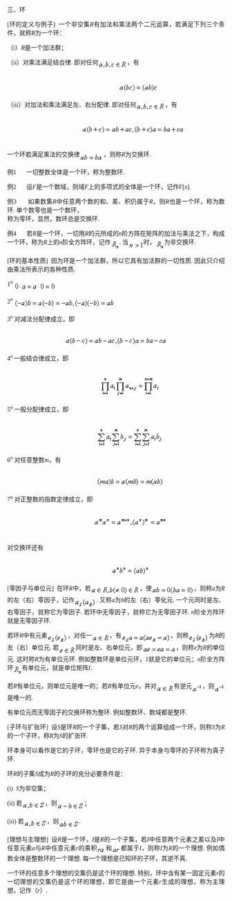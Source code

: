 <div class=Section1>
<p style='text-align:justify;text-justify:inter-ideograph'><span lang=ZH-CN>三、环</span></p>
<p style='text-align:justify;text-justify:inter-ideograph'><span lang=EN-US
style='font-family:"Times New Roman"'>[</span><span lang=ZH-CN>环的定义与例子</span><span
lang=EN-US style='font-family:"Times New Roman"'>]&nbsp; </span><span
lang=ZH-CN>一个非空集</span><i><span lang=EN-US style='font-family:"Times New Roman"'>R</span></i><span
lang=ZH-CN>有加法和乘法两个二元运算，若满足下列三个条件，就称</span><i><span lang=EN-US
style='font-family:"Times New Roman"'>R</span></i><span lang=ZH-CN>为一个环：</span></p>
<p style='text-align:justify;text-justify:inter-ideograph'><span lang=ZH-CN>（</span><span
lang=EN-US style='font-family:"Times New Roman"'>i</span><span lang=ZH-CN>）</span><i><span
lang=EN-US style='font-family:"Times New Roman"'>R</span></i><span lang=ZH-CN>是一个加法群；</span></p>
<p><span lang=ZH-CN>（</span><span lang=EN-US style='font-family:"Times New Roman"'>ii</span><span
lang=ZH-CN>）对乘法满足结合律</span><span lang=EN-US style='font-family:"Times New Roman"'>.
</span><span lang=ZH-CN>即对任何</span><sub><span lang=EN-US style='font-family:
"Times New Roman"'><img width=67 height=21
src="res/17e9d95da129bdd93c34fb6cc6aaaa52_5630_files/image002.gif" u1:shapes="_x0000_i1025"
align=absmiddle></span></sub><span lang=ZH-CN>，有</span></p>
<p align=center style='text-align:center'><span lang=EN-US style='font-family:
"Times New Roman"'><br>
&nbsp;&nbsp;&nbsp;&nbsp;&nbsp;&nbsp;&nbsp;&nbsp;&nbsp;&nbsp;&nbsp;&nbsp;&nbsp;&nbsp;&nbsp;&nbsp;&nbsp;&nbsp;&nbsp;&nbsp;&nbsp;&nbsp;&nbsp;&nbsp;&nbsp;&nbsp;&nbsp;&nbsp;&nbsp;
<sub><img width=92 height=21 src="res/17e9d95da129bdd93c34fb6cc6aaaa52_5630_files/image004.gif"
u1:shapes="_x0000_i1026"></sub></span></p>
<p style='text-align:justify;text-justify:inter-ideograph'><span lang=ZH-CN>（</span><span
lang=EN-US style='font-family:"Times New Roman"'>iii</span><span lang=ZH-CN>）对加法和乘法满足左、右分配律</span><span
lang=EN-US style='font-family:"Times New Roman"'>. </span><span lang=ZH-CN>即对任何</span><sub><span
lang=EN-US style='font-family:"Times New Roman"'><img width=67 height=21
src="res/17e9d95da129bdd93c34fb6cc6aaaa52_5630_files/image005.gif" u1:shapes="_x0000_i1027"
align=absmiddle></span></sub><span lang=ZH-CN>，有</span></p>
<p align=center style='text-align:center'><span lang=EN-US style='font-family:
"Times New Roman"'><br>
&nbsp;&nbsp;&nbsp;&nbsp;&nbsp;&nbsp;&nbsp;&nbsp;&nbsp;&nbsp;&nbsp;&nbsp;&nbsp;&nbsp;&nbsp;&nbsp;&nbsp;&nbsp;&nbsp;&nbsp;&nbsp;&nbsp;
<sub><img width=239 height=21 src="res/17e9d95da129bdd93c34fb6cc6aaaa52_5630_files/image007.gif"
u1:shapes="_x0000_i1028"></sub></span></p>
<p style='text-align:justify;text-justify:inter-ideograph'><span lang=EN-US
style='font-family:"Times New Roman"'><br>
</span><span lang=ZH-CN>一个环若满足乘法的交换律</span><sub><span lang=EN-US
style='font-family:"Times New Roman"'><img width=55 height=19
src="res/17e9d95da129bdd93c34fb6cc6aaaa52_5630_files/image009.gif" u1:shapes="_x0000_i1029"
align=absmiddle></span></sub><span lang=ZH-CN>，则称</span><i><span lang=EN-US
style='font-family:"Times New Roman"'>R</span></i><span lang=ZH-CN>为交换环</span><span
lang=EN-US style='font-family:"Times New Roman"'>. </span></p>
<p style='text-align:justify;text-justify:inter-ideograph'><span lang=ZH-CN>例</span><span
lang=EN-US style='font-family:"Times New Roman"'>1</span><span lang=EN-US
style='font-size:7.0pt;font-family:"Times New Roman"'>&nbsp;&nbsp;&nbsp;&nbsp;&nbsp;&nbsp;&nbsp;&nbsp;&nbsp;
</span><span lang=ZH-CN>一切整数全体是一个环，称为整数环</span><span lang=EN-US
style='font-family:"Times New Roman"'>. </span></p>
<p style='text-align:justify;text-justify:inter-ideograph'><span lang=ZH-CN>例</span><span
lang=EN-US style='font-family:"Times New Roman"'>2</span><span lang=EN-US
style='font-size:7.0pt;font-family:"Times New Roman"'>&nbsp;&nbsp;&nbsp;&nbsp;&nbsp;&nbsp;&nbsp;&nbsp;&nbsp;
</span><span lang=ZH-CN>设</span><i><span lang=EN-US style='font-family:"Times New Roman"'>F</span></i><span
lang=ZH-CN>是一个数域，则域</span><i><span lang=EN-US style='font-family:"Times New Roman"'>F</span></i><span
lang=ZH-CN>上的多项式的全体是一个环，记作</span><i><span lang=EN-US style='font-family:"Times New Roman"'>F</span></i><span
lang=EN-US style='font-family:"Times New Roman"'>[<i>x</i>]. </span></p>
<p style='text-align:justify;text-justify:inter-ideograph'><span lang=ZH-CN>例</span><span
lang=EN-US style='font-family:"Times New Roman"'>3</span><span lang=EN-US
style='font-size:7.0pt;font-family:"Times New Roman"'>&nbsp;&nbsp;&nbsp;&nbsp;&nbsp;&nbsp;&nbsp;&nbsp;&nbsp;
</span><span lang=ZH-CN>如果数集</span><i><span lang=EN-US style='font-family:"Times New Roman"'>R</span></i><span
lang=ZH-CN>中任意两个数的和、差、积仍属于</span><i><span lang=EN-US style='font-family:"Times New Roman"'>R</span></i><span
lang=ZH-CN>，则</span><i><span lang=EN-US style='font-family:"Times New Roman"'>R</span></i><span
lang=ZH-CN>也是一个环，称为数环</span><span lang=EN-US style='font-family:"Times New Roman"'>.
</span><span lang=ZH-CN>单个数零也是一个数环，</span><span lang=EN-US style='font-family:
"Times New Roman"'><br>
</span><span lang=ZH-CN>称为零环，显然，数环总是交换环</span><span lang=EN-US
style='font-family:"Times New Roman"'>. </span></p>
<p style='text-align:justify;text-justify:inter-ideograph'><span lang=ZH-CN>例</span><span
lang=EN-US style='font-family:"Times New Roman"'>4</span><span lang=EN-US
style='font-size:7.0pt;font-family:"Times New Roman"'>&nbsp;&nbsp;&nbsp;&nbsp;&nbsp;&nbsp;&nbsp;&nbsp;&nbsp;
</span><span lang=ZH-CN>若</span><i><span lang=EN-US style='font-family:"Times New Roman"'>R</span></i><span
lang=ZH-CN>是一个环，一切用</span><i><span lang=EN-US style='font-family:"Times New Roman"'>R</span></i><span
lang=ZH-CN>的元所成的</span><i><span lang=EN-US style='font-family:"Times New Roman"'>n</span></i><span
lang=ZH-CN>阶方阵在矩阵的加法与乘法之下，构成一个环，称为</span><i><span lang=EN-US style='font-family:
"Times New Roman"'>R</span></i><span lang=ZH-CN>上的</span><i><span lang=EN-US
style='font-family:"Times New Roman"'>n</span></i><span lang=ZH-CN>阶全方阵环，记作</span><sub><span
lang=EN-US style='font-family:"Times New Roman"'><img width=20 height=24
src="res/17e9d95da129bdd93c34fb6cc6aaaa52_5630_files/image011.gif" u1:shapes="_x0000_i1039"
align=absmiddle></span></sub><span lang=EN-US style='font-family:"Times New Roman"'>.
</span><span lang=ZH-CN>当</span><sub><span lang=EN-US style='font-family:"Times New Roman"'><img
width=35 height=19 src="res/17e9d95da129bdd93c34fb6cc6aaaa52_5630_files/image013.gif"
u1:shapes="_x0000_i1040" align=absmiddle></span></sub><span lang=ZH-CN>时，</span><sub><span
lang=EN-US style='font-family:"Times New Roman"'><img width=20 height=24
src="res/17e9d95da129bdd93c34fb6cc6aaaa52_5630_files/image014.gif" u1:shapes="_x0000_i1041"
align=absmiddle></span></sub><span lang=ZH-CN>为非交换环</span><span lang=EN-US
style='font-family:"Times New Roman"'>. </span></p>
<p style='text-align:justify;text-justify:inter-ideograph'><span lang=EN-US
style='font-family:"Times New Roman"'>[</span><span lang=ZH-CN>环的基本性质</span><span
lang=EN-US style='font-family:"Times New Roman"'>]&nbsp; </span><span
lang=ZH-CN>因为环是一个加法群，所以它具有加法群的一切性质</span><span lang=EN-US style='font-family:
"Times New Roman"'>. </span><span lang=ZH-CN>因此只介绍由乘法所表示的各种性质</span><span
lang=EN-US style='font-family:"Times New Roman"'>. </span></p>
<p style='text-align:justify;text-justify:inter-ideograph'><span lang=EN-US
style='font-family:"Times New Roman"'>1<sup>o </sup></span><sub><span
lang=EN-US style='font-size:10.5pt;font-family:"Times New Roman"'><img
width=97 height=20 src="res/17e9d95da129bdd93c34fb6cc6aaaa52_5630_files/image016.gif"
u1:shapes="_x0000_i1042" align=absmiddle></span></sub></p>
<p style='text-align:justify;text-justify:inter-ideograph'><span lang=EN-US
style='font-family:"Times New Roman"'>2<sup>o </sup></span><sub><span
lang=EN-US style='font-size:10.5pt;font-family:"Times New Roman"'><img
width=233 height=21 src="res/17e9d95da129bdd93c34fb6cc6aaaa52_5630_files/image018.gif"
u1:shapes="_x0000_i1043" align=absmiddle></span></sub></p>
<p><span lang=EN-US style='font-family:"Times New Roman"'>3<sup>o</sup> </span><span
lang=ZH-CN>对减法分配律成立，即</span><span lang=EN-US style='font-family:"Times New Roman"'><br>
&nbsp;&nbsp;&nbsp;&nbsp;&nbsp;&nbsp;&nbsp;&nbsp;&nbsp;&nbsp;&nbsp;&nbsp;&nbsp;&nbsp;&nbsp;&nbsp;
</span></p>
<p align=center style='text-align:center'><sub><span lang=EN-US
style='font-size:10.5pt;font-family:"Times New Roman"'><img width=237
height=21 src="res/17e9d95da129bdd93c34fb6cc6aaaa52_5630_files/image020.gif"
u1:shapes="_x0000_i1044"></span></sub></p>
<p><span lang=EN-US style='font-family:"Times New Roman"'>4<sup>o </sup></span><span
lang=ZH-CN>一般结合律成立，即</span></p>
<p align=center style='text-align:center'><span lang=EN-US style='font-family:
"Times New Roman"'><br>
&nbsp;&nbsp;&nbsp;&nbsp;&nbsp;&nbsp;&nbsp;&nbsp;&nbsp;&nbsp;&nbsp;&nbsp;&nbsp;&nbsp;&nbsp;&nbsp;&nbsp;&nbsp;
</span><sub><span lang=EN-US style='font-size:10.5pt;font-family:"Times New Roman"'><img
width=140 height=48 src="res/17e9d95da129bdd93c34fb6cc6aaaa52_5630_files/image022.gif"
u1:shapes="_x0000_i1045"></span></sub></p>
<p style='text-align:justify;text-justify:inter-ideograph'><span lang=EN-US
style='font-family:"Times New Roman"'>5<sup>o</sup> </span><span lang=ZH-CN>一般分配律成立，即</span></p>
<p align=center style='text-align:center'><span lang=EN-US style='font-family:
"Times New Roman"'><br>
&nbsp;&nbsp;&nbsp;&nbsp;&nbsp;&nbsp;&nbsp;&nbsp;&nbsp;&nbsp;&nbsp;&nbsp;&nbsp;&nbsp;&nbsp;
&nbsp;&nbsp;&nbsp;</span><sub><span lang=EN-US style='font-size:10.5pt;
font-family:"Times New Roman"'><img width=155 height=47
src="res/17e9d95da129bdd93c34fb6cc6aaaa52_5630_files/image024.gif" u1:shapes="_x0000_i1046"></span></sub></p>
<p style='text-align:justify;text-justify:inter-ideograph'><span lang=EN-US
style='font-family:"Times New Roman"'>6<sup>o</sup> </span><span lang=ZH-CN>对任意整数</span><i><span
lang=EN-US style='font-family:"Times New Roman"'>m</span></i><span lang=ZH-CN>，有</span></p>
<p align=center style='text-align:center'><span lang=EN-US style='font-family:
"Times New Roman"'><br>
&nbsp;&nbsp;&nbsp;&nbsp;&nbsp;&nbsp;&nbsp;&nbsp;&nbsp;&nbsp;&nbsp;&nbsp;&nbsp;&nbsp;&nbsp;&nbsp;&nbsp;&nbsp;
</span><sub><span lang=EN-US style='font-size:10.5pt;font-family:"Times New Roman"'><img
width=157 height=21 src="res/17e9d95da129bdd93c34fb6cc6aaaa52_5630_files/image026.gif"
u1:shapes="_x0000_i1047"></span></sub></p>
<p style='text-align:justify;text-justify:inter-ideograph'><span lang=EN-US
style='font-family:"Times New Roman"'>7<sup>o</sup> </span><span lang=ZH-CN>对正整数的指数定律成立，即</span></p>
<p align=center style='text-align:center'><span lang=EN-US style='font-family:
"Times New Roman"'><br>
&nbsp;&nbsp;&nbsp;&nbsp;&nbsp;&nbsp;&nbsp;&nbsp;&nbsp;&nbsp;&nbsp;&nbsp;&nbsp;&nbsp;&nbsp;&nbsp;&nbsp;&nbsp;
</span><sub><span lang=EN-US style='font-size:10.5pt;font-family:"Times New Roman"'><img
width=168 height=24 src="res/17e9d95da129bdd93c34fb6cc6aaaa52_5630_files/image028.gif"
u1:shapes="_x0000_i1048"></span></sub></p>
<p style='text-align:justify;text-justify:inter-ideograph'><span lang=EN-US
style='font-family:"Times New Roman"'><br>
</span><span lang=ZH-CN>对交换环还有</span></p>
<p align=center style='text-align:center'><span lang=EN-US style='font-family:
"Times New Roman"'><br>
&nbsp;&nbsp;&nbsp;&nbsp;&nbsp;&nbsp;&nbsp;&nbsp;&nbsp;&nbsp;&nbsp;&nbsp;&nbsp;&nbsp;&nbsp;&nbsp;&nbsp;&nbsp;
</span><sub><span lang=EN-US style='font-size:10.5pt;font-family:"Times New Roman"'><img
width=87 height=24 src="res/17e9d95da129bdd93c34fb6cc6aaaa52_5630_files/image030.gif"
u1:shapes="_x0000_i1049"></span></sub></p>
<p style='text-align:justify;text-justify:inter-ideograph'><span lang=EN-US
style='font-family:"Times New Roman"'>[</span><span lang=ZH-CN>零因子与单位元</span><span
lang=EN-US style='font-family:"Times New Roman"'>]&nbsp; </span><span
lang=ZH-CN>在环</span><i><span lang=EN-US style='font-family:"Times New Roman"'>R</span></i><span
lang=ZH-CN>中，若</span><sub><span lang=EN-US style='font-size:10.5pt;font-family:
"Times New Roman"'><img width=113 height=21
src="res/17e9d95da129bdd93c34fb6cc6aaaa52_5630_files/image032.gif" u1:shapes="_x0000_i1050"
align=absmiddle></span></sub><span lang=ZH-CN>，使</span><sub><span lang=EN-US
style='font-size:10.5pt;font-family:"Times New Roman"'><img width=97 height=21
src="res/17e9d95da129bdd93c34fb6cc6aaaa52_5630_files/image034.gif" u1:shapes="_x0000_i1051"
align=absmiddle></span></sub><span lang=ZH-CN>，则称</span><i><span lang=EN-US
style='font-family:"Times New Roman"'>a</span></i><span lang=ZH-CN>为</span><i><span
lang=EN-US style='font-family:"Times New Roman"'>R</span></i><span lang=ZH-CN>的左（右）零因子，记作</span><sub><span
lang=EN-US style='font-size:10.5pt;font-family:"Times New Roman"'><img
width=51 height=23 src="res/17e9d95da129bdd93c34fb6cc6aaaa52_5630_files/image036.gif"
u1:shapes="_x0000_i1052" align=absmiddle></span></sub><span lang=EN-US
style='font-family:"Times New Roman"'>. </span><span lang=ZH-CN>又称</span><i><span
lang=EN-US style='font-family:"Times New Roman"'>a</span></i><span lang=ZH-CN>为</span><i><span
lang=EN-US style='font-family:"Times New Roman"'>b</span></i><span lang=ZH-CN>的左（右）零化元</span><span
lang=EN-US style='font-family:"Times New Roman"'>. </span><span lang=ZH-CN>一个元同时是左、右零因子，就称它为零因子</span><span
lang=EN-US style='font-family:"Times New Roman"'>. </span><span lang=ZH-CN>若环中无零因子，就称它为无零因子环</span><span
lang=EN-US style='font-family:"Times New Roman"'>. <i>n</i></span><span
lang=ZH-CN>阶全方阵环就是无零因子环</span><span lang=EN-US style='font-family:"Times New Roman"'>.
</span></p>
<p style='text-align:justify;text-justify:inter-ideograph'><span lang=ZH-CN>若环</span><i><span
lang=EN-US style='font-family:"Times New Roman"'>R</span></i><span lang=ZH-CN>中有元素</span><sub><span
lang=EN-US style='font-size:10.5pt;font-family:"Times New Roman"'><img
width=47 height=23 src="res/17e9d95da129bdd93c34fb6cc6aaaa52_5630_files/image038.gif"
u1:shapes="_x0000_i1053" align=absmiddle></span></sub><span lang=ZH-CN>，对任一</span><sub><span
lang=EN-US style='font-size:10.5pt;font-family:"Times New Roman"'><img
width=40 height=19 src="res/17e9d95da129bdd93c34fb6cc6aaaa52_5630_files/image040.gif"
u1:shapes="_x0000_i1054" align=absmiddle></span></sub><span lang=ZH-CN>，有</span><sub><span
lang=EN-US style='font-size:10.5pt;font-family:"Times New Roman"'><img
width=113 height=23 src="res/17e9d95da129bdd93c34fb6cc6aaaa52_5630_files/image042.gif"
u1:shapes="_x0000_i1055" align=absmiddle></span></sub><span lang=ZH-CN>，则称</span><sub><span
lang=EN-US style='font-size:10.5pt;font-family:"Times New Roman"'><img
width=47 height=23 src="res/17e9d95da129bdd93c34fb6cc6aaaa52_5630_files/image043.gif"
u1:shapes="_x0000_i1056" align=absmiddle></span></sub><span lang=ZH-CN>为</span><i><span
lang=EN-US style='font-family:"Times New Roman"'>R</span></i><span lang=ZH-CN>的左（右）单位元</span><span
lang=EN-US style='font-family:"Times New Roman"'>. </span><span lang=ZH-CN>若</span><sub><span
lang=EN-US style='font-size:10.5pt;font-family:"Times New Roman"'><img
width=39 height=20 src="res/17e9d95da129bdd93c34fb6cc6aaaa52_5630_files/image045.gif"
u1:shapes="_x0000_i1057" align=absmiddle></span></sub><span lang=ZH-CN>同时是左、右单位元，即</span><sub><span
lang=EN-US style='font-size:10.5pt;font-family:"Times New Roman"'><img
width=77 height=15 src="res/17e9d95da129bdd93c34fb6cc6aaaa52_5630_files/image047.gif"
u1:shapes="_x0000_i1058" align=absmiddle></span></sub><span lang=ZH-CN>，则称</span><i><span
lang=EN-US style='font-family:"Times New Roman"'>e</span></i><span lang=ZH-CN>为</span><i><span
lang=EN-US style='font-family:"Times New Roman"'>R</span></i><span lang=ZH-CN>的单位元</span><span
lang=EN-US style='font-family:"Times New Roman"'>. </span><span lang=ZH-CN>这时称</span><i><span
lang=EN-US style='font-family:"Times New Roman"'>R</span></i><span lang=ZH-CN>为有单位元环</span><span
lang=EN-US style='font-family:"Times New Roman"'>. </span><span lang=ZH-CN>例如整数环是单位元环，</span><span
lang=EN-US style='font-family:"Times New Roman"'>1</span><span lang=ZH-CN>就是它的单位元；</span><i><span
lang=EN-US style='font-family:"Times New Roman"'>n</span></i><span lang=ZH-CN>阶全方阵环</span><sub><span
lang=EN-US style='font-size:10.5pt;font-family:"Times New Roman"'><img
width=20 height=24 src="res/17e9d95da129bdd93c34fb6cc6aaaa52_5630_files/image049.gif"
u1:shapes="_x0000_i1059" align=absmiddle></span></sub><span lang=ZH-CN>有单位元，就是单位矩阵</span><i><span
lang=EN-US style='font-family:"Times New Roman"'>I</span></i><span lang=EN-US
style='font-family:"Times New Roman"'>. </span></p>
<p style='text-align:justify;text-justify:inter-ideograph'><span lang=ZH-CN>若</span><i><span
lang=EN-US style='font-family:"Times New Roman"'>R</span></i><span lang=ZH-CN>有单位元，则单位元是唯一的；若</span><i><span
lang=EN-US style='font-family:"Times New Roman"'>R</span></i><span lang=ZH-CN>有单位元</span><i><span
lang=EN-US style='font-family:"Times New Roman"'>e</span></i><span lang=ZH-CN>，并对</span><sub><span
lang=EN-US style='font-size:10.5pt;font-family:"Times New Roman"'><img
width=40 height=19 src="res/17e9d95da129bdd93c34fb6cc6aaaa52_5630_files/image050.gif"
u1:shapes="_x0000_i1060" align=absmiddle></span></sub><span lang=ZH-CN>有逆元</span><sub><span
lang=EN-US style='font-size:10.5pt;font-family:"Times New Roman"'><img
width=24 height=21 src="res/17e9d95da129bdd93c34fb6cc6aaaa52_5630_files/image052.gif"
u1:shapes="_x0000_i1061" align=absmiddle></span></sub><span lang=ZH-CN>，则</span><sub><span
lang=EN-US style='font-size:10.5pt;font-family:"Times New Roman"'><img
width=24 height=21 src="res/17e9d95da129bdd93c34fb6cc6aaaa52_5630_files/image054.gif"
u1:shapes="_x0000_i1062" align=absmiddle></span></sub><span lang=ZH-CN>是唯一的</span><span
lang=EN-US style='font-family:"Times New Roman"'>. </span></p>
<p style='text-align:justify;text-justify:inter-ideograph'><span lang=ZH-CN>有单位元而无零因子的交换环称为整环</span><span
lang=EN-US style='font-family:"Times New Roman"'>. </span><span lang=ZH-CN>例如整数环、数域都是整环</span><span
lang=EN-US style='font-family:"Times New Roman"'>. </span></p>
<p style='text-align:justify;text-justify:inter-ideograph'><span lang=EN-US
style='font-family:"Times New Roman"'>[</span><span lang=ZH-CN>子环与扩张环</span><span
lang=EN-US style='font-family:"Times New Roman"'>]&nbsp; </span><span
lang=ZH-CN>设</span><i><span lang=EN-US style='font-family:"Times New Roman"'>S</span></i><span
lang=ZH-CN>是环</span><i><span lang=EN-US style='font-family:"Times New Roman"'>R</span></i><span
lang=ZH-CN>的一个子集，若</span><i><span lang=EN-US style='font-family:"Times New Roman"'>S</span></i><span
lang=ZH-CN>对</span><i><span lang=EN-US style='font-family:"Times New Roman"'>R</span></i><span
lang=ZH-CN>的两个运算组成一个环，则称</span><i><span lang=EN-US style='font-family:"Times New Roman"'>S</span></i><span
lang=ZH-CN>为</span><i><span lang=EN-US style='font-family:"Times New Roman"'>R</span></i><span
lang=ZH-CN>的一个子环，称</span><i><span lang=EN-US style='font-family:"Times New Roman"'>R</span></i><span
lang=ZH-CN>为</span><i><span lang=EN-US style='font-family:"Times New Roman"'>S</span></i><span
lang=ZH-CN>的扩张环</span><span lang=EN-US style='font-family:"Times New Roman"'>. </span></p>
<p style='text-align:justify;text-justify:inter-ideograph'><span lang=ZH-CN>环本身可以看作是它的子环，零环也是它的子环</span><span
lang=EN-US style='font-family:"Times New Roman"'>. </span><span lang=ZH-CN>异于本身与零环的子环称为真子环</span><span
lang=EN-US style='font-family:"Times New Roman"'>. </span></p>
<p style='text-align:justify;text-justify:inter-ideograph'><span lang=ZH-CN>环</span><i><span
lang=EN-US style='font-family:"Times New Roman"'>R</span></i><span lang=ZH-CN>的子集</span><i><span
lang=EN-US style='font-family:"Times New Roman"'>S</span></i><span lang=ZH-CN>成为</span><i><span
lang=EN-US style='font-family:"Times New Roman"'>R</span></i><span lang=ZH-CN>的子环的充分必要条件是：</span></p>
<p style='text-align:justify;text-justify:inter-ideograph'><span lang=EN-US
style='font-family:"Times New Roman"'>(i)&nbsp; <i>S</i></span><span
lang=ZH-CN>为非空集；</span></p>
<p style='text-align:justify;text-justify:inter-ideograph'><span lang=EN-US
style='font-family:"Times New Roman"'>(ii) </span><span lang=ZH-CN>若</span><sub><span
lang=EN-US style='font-family:"Times New Roman"'><img width=53 height=21
src="res/17e9d95da129bdd93c34fb6cc6aaaa52_5630_files/image056.gif" u1:shapes="_x0000_i1063"
align=absmiddle></span></sub><span lang=ZH-CN>，则</span><sub><span lang=EN-US
style='font-family:"Times New Roman"'><img width=63 height=19
src="res/17e9d95da129bdd93c34fb6cc6aaaa52_5630_files/image058.gif" u1:shapes="_x0000_i1064"
align=absmiddle></span></sub><span lang=ZH-CN>；</span></p>
<p style='text-align:justify;text-justify:inter-ideograph'><span lang=EN-US
style='font-family:"Times New Roman"'>(iii) </span><span lang=ZH-CN>若</span><sub><span
lang=EN-US style='font-family:"Times New Roman"'><img width=53 height=21
src="res/17e9d95da129bdd93c34fb6cc6aaaa52_5630_files/image060.gif" u1:shapes="_x0000_i1065"
align=absmiddle></span></sub><span lang=ZH-CN>，则</span><sub><span lang=EN-US
style='font-family:"Times New Roman"'><img width=47 height=19
src="res/17e9d95da129bdd93c34fb6cc6aaaa52_5630_files/image062.gif" u1:shapes="_x0000_i1066"
align=absmiddle></span></sub><span lang=EN-US style='font-family:"Times New Roman"'>.
</span></p>
<p style='text-align:justify;text-justify:inter-ideograph'><span lang=EN-US
style='font-family:"Times New Roman"'>[</span><span lang=ZH-CN>理想与主理想</span><span
lang=EN-US style='font-family:"Times New Roman"'>]&nbsp; </span><span
lang=ZH-CN>设</span><i><span lang=EN-US style='font-family:"Times New Roman"'>R</span></i><span
lang=ZH-CN>是一个环，</span><i><span lang=EN-US style='font-family:"Times New Roman"'>I</span></i><span
lang=ZH-CN>是</span><i><span lang=EN-US style='font-family:"Times New Roman"'>R</span></i><span
lang=ZH-CN>的一个子集，若</span><i><span lang=EN-US style='font-family:"Times New Roman"'>I</span></i><span
lang=ZH-CN>中任意两个元素之差以及</span><i><span lang=EN-US style='font-family:"Times New Roman"'>I</span></i><span
lang=ZH-CN>中任意元素</span><i><span lang=EN-US style='font-family:"Times New Roman"'>a</span></i><span
lang=ZH-CN>与</span><i><span lang=EN-US style='font-family:"Times New Roman"'>R</span></i><span
lang=ZH-CN>中任意元素</span><i><span lang=EN-US style='font-family:"Times New Roman"'>r</span></i><span
lang=ZH-CN>的乘积</span><sub><span lang=EN-US style='font-family:"Times New Roman"'><img
width=20 height=15 src="res/17e9d95da129bdd93c34fb6cc6aaaa52_5630_files/image064.gif"
u1:shapes="_x0000_i1067" align=absmiddle></span></sub><span lang=ZH-CN>和</span><sub><span
lang=EN-US style='font-family:"Times New Roman"'><img width=20 height=15
src="res/17e9d95da129bdd93c34fb6cc6aaaa52_5630_files/image066.gif" u1:shapes="_x0000_i1068"
align=absmiddle></span></sub><span lang=ZH-CN>都属于</span><i><span lang=EN-US
style='font-family:"Times New Roman"'>I</span></i><span lang=ZH-CN>，则称</span><i><span
lang=EN-US style='font-family:"Times New Roman"'>I</span></i><span lang=ZH-CN>为</span><i><span
lang=EN-US style='font-family:"Times New Roman"'>R</span></i><span lang=ZH-CN>的一个理想</span><span
lang=EN-US style='font-family:"Times New Roman"'>. </span><span lang=ZH-CN>例如偶数全体是整数环的一个理想</span><span
lang=EN-US style='font-family:"Times New Roman"'>. </span><span lang=ZH-CN>每一个理想是已知环的子环，其逆不真</span><span
lang=EN-US style='font-family:"Times New Roman"'>. </span></p>
<p style='text-align:justify;text-justify:inter-ideograph'><span lang=ZH-CN>一个环的任意多个理想的交集仍是这个环的理想</span><span
lang=EN-US style='font-family:"Times New Roman"'>. </span><span lang=ZH-CN>特别，环中含有某一固定元素</span><i><span
lang=EN-US style='font-family:"Times New Roman"'>r</span></i><span lang=ZH-CN>的一切理想的交集仍是这个环的理想，即它是由一个元素</span><i><span
lang=EN-US style='font-family:"Times New Roman"'>r</span></i><span lang=ZH-CN>生成的理想，称为主理想，记作（</span><i><span
lang=EN-US style='font-family:"Times New Roman"'>r</span></i><span lang=ZH-CN>）</span><span
lang=EN-US style='font-family:"Times New Roman"'>.</span></p>
</div>